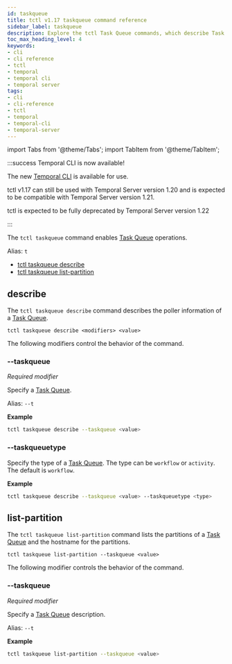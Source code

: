 ```yaml
---
id: taskqueue
title: tctl v1.17 taskqueue command reference
sidebar_label: taskqueue
description: Explore the tctl Task Queue commands, which describe Task Queues and list the partitions of a Task Queue in a Temporal Cluster.
toc_max_heading_level: 4
keywords:
- cli
- cli reference
- tctl
- temporal
- temporal cli
- temporal server
tags:
- cli
- cli-reference
- tctl
- temporal
- temporal-cli
- temporal-server
---
```


<!-- THIS FILE IS GENERATED. DO NOT EDIT THIS FILE DIRECTLY -->

import Tabs from '@theme/Tabs';
import TabItem from '@theme/TabItem';

:::success Temporal CLI is now available!

The new [Temporal CLI](/cli) is available for use.

tctl v1.17 can still be used with Temporal Server version 1.20 and is expected to be compatible with Temporal Server version 1.21.

tctl is expected to be fully deprecated by Temporal Server version 1.22

:::

The `tctl taskqueue` command enables [Task Queue](/workers#task-queue) operations.

Alias: `t`

- [tctl taskqueue describe](#describe)
- [tctl taskqueue list-partition](#list-partition)

## describe

The `tctl taskqueue describe` command describes the poller information of a [Task Queue](/workers#task-queue).

`tctl taskqueue describe <modifiers> <value>`

The following modifiers control the behavior of the command.

### --taskqueue

_Required modifier_

Specify a [Task Queue](/workers#task-queue).

Alias: `--t`

**Example**

```bash
tctl taskqueue describe --taskqueue <value>
```

### --taskqueuetype

Specify the type of a [Task Queue](/workers#task-queue).
The type can be `workflow` or `activity`.
The default is `workflow`.

**Example**

```bash
tctl taskqueue describe --taskqueue <value> --taskqueuetype <type>
```

## list-partition

The `tctl taskqueue list-partition` command lists the partitions of a [Task Queue](/workers#task-queue) and the hostname for the partitions.

`tctl taskqueue list-partition --taskqueue <value>`

The following modifier controls the behavior of the command.

### --taskqueue

_Required modifier_

Specify a [Task Queue](/workers#task-queue) description.

Alias: `--t`

**Example**

```bash
tctl taskqueue list-partition --taskqueue <value>
```

